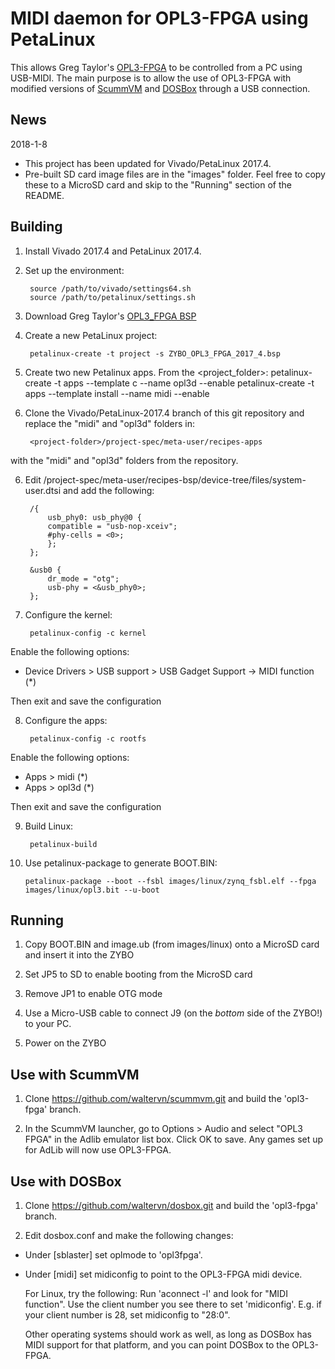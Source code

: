 # MIDI daemon for OPL3-FPGA using PetaLinux

This allows Greg Taylor's [OPL3-FPGA](https://github.com/gtaylormb/opl3_fpga) to be controlled from a PC using USB-MIDI. The main purpose is to allow the use of OPL3-FPGA with modified versions of [ScummVM](http://www.scummvm.org) and [DOSBox](http://www.dosbox.com) through a USB connection.

## News
2018-1-8 
* This project has been updated for Vivado/PetaLinux 2017.4.
* Pre-built SD card image files are in the "images" folder. Feel free to copy these to a MicroSD card and skip to the "Running" section of the README.

## Building

1. Install Vivado 2017.4 and PetaLinux 2017.4.

2. Set up the environment:

        source /path/to/vivado/settings64.sh
        source /path/to/petalinux/settings.sh

3. Download Greg Taylor's [OPL3_FPGA BSP](https://github.com/gtaylormb/fpga_utility/blob/master/petalinux_bsp/ZYBO_OPL3_FPGA_2017_4.bsp)

4. Create a new PetaLinux project:

        petalinux-create -t project -s ZYBO_OPL3_FPGA_2017_4.bsp
        
5. Create two new Petalinux apps. From the <project_folder>:
        petalinux-create -t apps --template c --name opl3d --enable
        petalinux-create -t apps --template install --name midi --enable

5. Clone the Vivado/PetaLinux-2017.4 branch of this git repository and replace the "midi" and "opl3d" folders in:

        <project-folder>/project-spec/meta-user/recipes-apps
        
with the "midi" and "opl3d" folders from the repository.

6. Edit <project-folder>/project-spec/meta-user/recipes-bsp/device-tree/files/system-user.dtsi and add the following:

        /{
            usb_phy0: usb_phy@0 {
            compatible = "usb-nop-xceiv";
            #phy-cells = <0>;
            };
        };
        
        &usb0 {
            dr_mode = "otg";
            usb-phy = <&usb_phy0>;
        };

7. Configure the kernel:

        petalinux-config -c kernel

  Enable the following options:
  - Device Drivers > USB support > USB Gadget Support -> MIDI function (*)

  Then exit and save the configuration

8. Configure the apps:

        petalinux-config -c rootfs

  Enable the following options:
  - Apps > midi (*)
  - Apps > opl3d (*)

  Then exit and save the configuration

9. Build Linux:

        petalinux-build

10. Use petalinux-package to generate BOOT.BIN:

        petalinux-package --boot --fsbl images/linux/zynq_fsbl.elf --fpga images/linux/opl3.bit --u-boot

## Running

1. Copy BOOT.BIN and image.ub (from images/linux) onto a MicroSD card and insert it into the ZYBO

2. Set JP5 to SD to enable booting from the MicroSD card

3. Remove JP1 to enable OTG mode

4. Use a Micro-USB cable to connect J9 (on the *bottom* side of the ZYBO!) to your PC.

5. Power on the ZYBO

## Use with ScummVM

1. Clone https://github.com/waltervn/scummvm.git and build the 'opl3-fpga' branch.

2. In the ScummVM launcher, go to Options > Audio and select "OPL3 FPGA" in the Adlib emulator list box. Click OK to save. Any games set up for AdLib will now use OPL3-FPGA.

## Use with DOSBox

1. Clone https://github.com/waltervn/dosbox.git and build the 'opl3-fpga' branch.

2. Edit dosbox.conf and make the following changes:

  - Under [sblaster] set oplmode to 'opl3fpga'.

  - Under [midi] set midiconfig to point to the OPL3-FPGA midi device.

    For Linux, try the following:
    Run 'aconnect -l' and look for "MIDI function". Use the client number you see there to set 'midiconfig'. E.g. if your client number is 28, set midiconfig to "28:0".

    Other operating systems should work as well, as long as DOSBox has MIDI support for that platform, and you can point DOSBox to the OPL3-FPGA.
